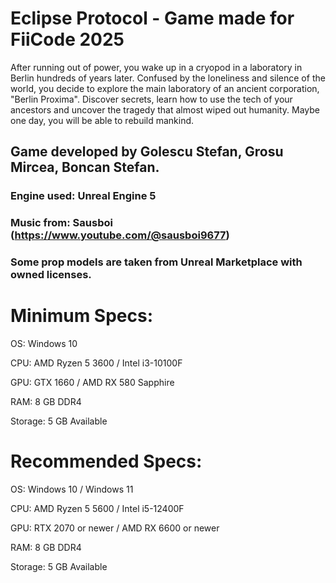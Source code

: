 # Eclipse Protocol - Game made for FiiCode 2025
After running out of power, you wake up in a cryopod in a laboratory in Berlin hundreds of years later. Confused by the loneliness and silence of the world,
you decide to explore the main laboratory of an ancient corporation, "Berlin Proxima".
Discover secrets, learn how to use the tech of your ancestors and uncover the tragedy that almost wiped out humanity. Maybe one day, you will be able to rebuild mankind.

## Game developed by Golescu Stefan, Grosu Mircea, Boncan Stefan.

### Engine used: Unreal Engine 5
### Music from: Sausboi (https://www.youtube.com/@sausboi9677)
### Some prop models are taken from Unreal Marketplace with owned licenses.



# Minimum Specs:

OS: Windows 10

CPU: AMD Ryzen 5 3600 / Intel i3-10100F

GPU: GTX 1660 / AMD RX 580 Sapphire

RAM: 8 GB DDR4

Storage: 5 GB Available



# Recommended Specs:

OS: Windows 10 / Windows 11

CPU: AMD Ryzen 5 5600 / Intel i5-12400F

GPU: RTX 2070 or newer / AMD RX 6600 or newer

RAM: 8 GB DDR4

Storage: 5 GB Available
